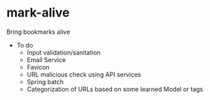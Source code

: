 # mark-alive
Bring bookmarks alive

- To do
  - Input validation/sanitation
  - Email Service
  - Favicon
  - URL malicious check using API services
  - Spring batch 
  - Categorization of URLs based on some learned Model or tags
  
